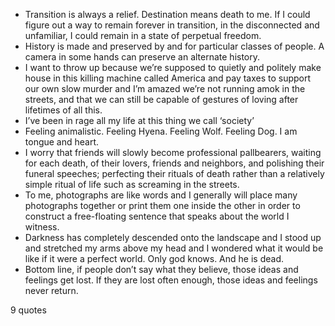  - Transition is always a relief. Destination means death to me. If I could figure out a way to remain forever in transition, in the disconnected and unfamiliar, I could remain in a state of perpetual freedom.
 - History is made and preserved by and for particular classes of people. A camera in some hands can preserve an alternate history.
 - I want to throw up because we’re supposed to quietly and politely make house in this killing machine called America and pay taxes to support our own slow murder and I’m amazed we’re not running amok in the streets, and that we can still be capable of gestures of loving after lifetimes of all this.
 - I’ve been in rage all my life at this thing we call ‘society’
 - Feeling animalistic. Feeling Hyena. Feeling Wolf. Feeling Dog. I am tongue and heart.
 - I worry that friends will slowly become professional pallbearers, waiting for each death, of their lovers, friends and neighbors, and polishing their funeral speeches; perfecting their rituals of death rather than a relatively simple ritual of life such as screaming in the streets.
 - To me, photographs are like words and I generally will place many photographs together or print them one inside the other in order to construct a free-floating sentence that speaks about the world I witness.
 - Darkness has completely descended onto the landscape and I stood up and stretched my arms above my head and I wondered what it would be like if it were a perfect world. Only god knows. And he is dead.
 - Bottom line, if people don’t say what they believe, those ideas and feelings get lost. If they are lost often enough, those ideas and feelings never return.

9 quotes